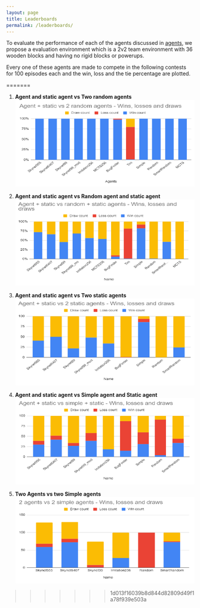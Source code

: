 ```yaml
---
layout: page
title: Leaderboards
permalink: /leaderboards/
---
```


To evaluate the performance of each of the agents discussed in [agents](/agents/), we propose a evaluation environment which is a 2v2 team environment with 36 wooden blocks and having no rigid blocks or powerups.

Every one of these agents are made to compete in the following contests for 100 episodes each and the win, loss and the tie percentage are plotted.

=======
  1. **Agent and static agent vs Two random agents**
    ![](/images/res_1.png)
    
  2. **Agent and static agent vs Random agent and static agent**
    ![](/images/res_2.png)
    
  3. **Agent and static agent vs Two static agents**
    ![](/images/res_3.png)
    
  4. **Agent and static agent vs Simple agent and Static agent**
    ![](/images/res_4.png)
    
  5. **Two Agents vs two Simple agents**
    ![](/images/res_5.png)
>>>>>>> 1d013f16039b8d844d82809d49f1a78f939e503a
